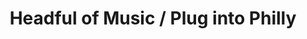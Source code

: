 ---
pid: fs116
title: Headful of Music / Plug into Philly
location_transcription: next to the afro pick
coordinates: "[-75.164431045984, 39.953076154863]"
zipcode: '19131'
gen_neighborhood: West Philadelphia
neighborhood: Wynnefield
outside_phl: 
age: '16'
age_range: 13-19
instagram: 
image_file_name: fs_116.jpg
proposal_transcription: really Big Head Phones you could play your phone into & play
  music.
topic: Music
topic_summary: '0'
type: Audio,Interactive
keywords_other: 
credit: Percia
image_labels: 
twitter: 
facebook: 
permalink: "/monuments/fs116/"
layout: item-page
---
